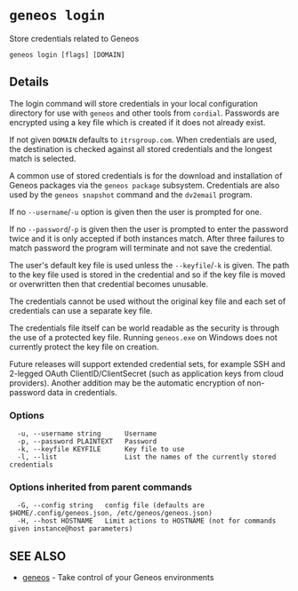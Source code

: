 # `geneos login`

Store credentials related to Geneos

```text
geneos login [flags] [DOMAIN]
```

## Details

The login command will store credentials in your local configuration
directory for use with `geneos` and other tools from `cordial`.
Passwords are encrypted using a key file which is created if it does not
already exist.

If not given `DOMAIN` defaults to `itrsgroup.com`. When credentials are
used, the destination is checked against all stored credentials and the
longest match is selected.

A common use of stored credentials is for the download and installation
of Geneos packages via the `geneos package` subsystem. Credentials are
also used by the `geneos snapshot` command and the `dv2email` program.

If no `--username`/`-u` option is given then the user is prompted for
one.

If no `--password`/`-p` is given then the user is prompted to enter the
password twice and it is only accepted if both instances match. After
three failures to match password the program will terminate and not save
the credential.

The user's default key file is used unless the `--keyfile`/`-k` is
given. The path to the key file used is stored in the credential and so
if the key file is moved or overwritten then that credential becomes
unusable.

The credentials cannot be used without the original key file and each
set of credentials can use a separate key file.

The credentials file itself can be world readable as the security is
through the use of a protected key file. Running `geneos.exe` on Windows
does not currently protect the key file on creation.

Future releases will support extended credential sets, for example SSH
and 2-legged OAuth ClientID/ClientSecret (such as application keys from
cloud providers). Another addition may be the automatic encryption of
non-password data in credentials.

### Options

```text
  -u, --username string      Username
  -p, --password PLAINTEXT   Password
  -k, --keyfile KEYFILE      Key file to use
  -l, --list                 List the names of the currently stored credentials
```

### Options inherited from parent commands

```text
  -G, --config string   config file (defaults are $HOME/.config/geneos.json, /etc/geneos/geneos.json)
  -H, --host HOSTNAME   Limit actions to HOSTNAME (not for commands given instance@host parameters)
```

## SEE ALSO

* [geneos](geneos.md)	 - Take control of your Geneos environments
